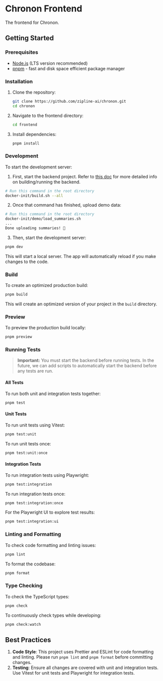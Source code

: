# Chronon Frontend

The frontend for Chronon.

## Getting Started

### Prerequisites

- [Node.js](https://nodejs.org/en/) (LTS version recommended)
- [pnpm](https://pnpm.io/installation) - fast and disk space efficient package manager

### Installation

1. Clone the repository:

   ```bash
   git clone https://github.com/zipline-ai/chronon.git
   cd chronon
   ```

2. Navigate to the frontend directory:

   ```bash
   cd frontend
   ```

3. Install dependencies:
   ```bash
   pnpm install
   ```

### Development

To start the development server:

1. First, start the backend project. Refer to [this doc](../docker-init/README.md) for more detailed info on
   building/running the backend.

```bash
# Run this command in the root directory
docker-init/build.sh --all
```

2. Once that command has finished, upload demo data:

```bash
# Run this command in the root directory
docker-init/demo/load_summaries.sh
...
Done uploading summaries! 🥳
```

3. Then, start the development server:

```bash
pnpm dev
```

This will start a local server. The app will automatically reload if you make changes to the code.

### Build

To create an optimized production build:

```bash
pnpm build
```

This will create an optimized version of your project in the `build` directory.

### Preview

To preview the production build locally:

```bash
pnpm preview
```

### Running Tests

> **Important:** You must start the backend before running tests. In the future, we can add scripts to automatically start the backend before any tests are run.

#### All Tests

To run both unit and integration tests together:

```bash
pnpm test
```

#### Unit Tests

To run unit tests using Vitest:

```bash
pnpm test:unit
```

To run unit tests once:

```bash
pnpm test:unit:once
```

#### Integration Tests

To run integration tests using Playwright:

```bash
pnpm test:integration
```

To run integration tests once:

```bash
pnpm test:integration:once
```

For the Playwright UI to explore test results:

```bash
pnpm test:integration:ui
```

### Linting and Formatting

To check code formatting and linting issues:

```bash
pnpm lint
```

To format the codebase:

```bash
pnpm format
```

### Type Checking

To check the TypeScript types:

```bash
pnpm check
```

To continuously check types while developing:

```bash
pnpm check:watch
```

## Best Practices

1. **Code Style**: This project uses Prettier and ESLint for code formatting and linting. Please run `pnpm lint` and `pnpm format` before committing changes.
2. **Testing**: Ensure all changes are covered with unit and integration tests. Use Vitest for unit tests and Playwright for integration tests.
